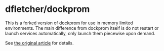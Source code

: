 dfletcher/dockprom
========

This is a forked version of [dockprom](https://github.com/stefanprodan/dockprom) for use in memory limited environments. The main difference from dockprom itself is do not restart or launch services automatically, only launch them piecewise upon demand.

See [the original article](https://monkeysatkeyboards.com/blog/cheap-analytics-prometheu-grafana) for details.

